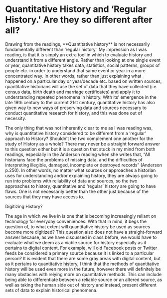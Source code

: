 # Quantitative History and ‘Regular History.' Are they so different after all? #
<p> Drawing from the readings, **Quantitative history** is not necessarily fundamentally different than ‘regular history.’ My impression as I was reading, is that it is simply an extra tool in which to evaluate history and understand it from a different angle. Rather than looking at one single event or year, quantitative history takes data, statistics, social patterns, groups of people etc. in order to understand that same event or year in a more concentrated way. In other words, rather than just explaining what happened on a particular day or year/decade etc. based on written sources, quantitative historians will use the set of data that they have collected (i.e. census data, birth death and marriage certificates) and apply it to understanding repeated phenomena in history. With its’ emergence in the late 19th century to the current 21st century, quantitative history has also given way to new ways of preserving data and sources necessary to conduct quantitative research for history, and this was done out of necessity. 
    <p> The only thing that was not inherently clear to me as I was reading was, why is quantitative history considered to be different from a ‘regular’ approach to History? Shouldn’t the two complement one another for the study of History as a whole? There may never be a straight forward answer to this question either but it is a question that stuck in my mind from both readings, especially in the Anderson reading when she writes that,  “All historians face the problems of missing data, and the difficulties of interpreting illegible, damaged, incomplete or destroyed records” (Anderson p.250).  In other words, no matter what sources or approaches a historian uses for understanding and/or explaining history, they are always going to run into problems with reliability of data and sources, so the two approaches to history, quantitative and ‘regular’ history are going to have flaws. One is not necessarily better than the other just because of the sources that they may have access to. 
     <p/> Digitizing History?  
   <p> The age in which we live in is one that is becoming increasingly reliant on technology for everyday conveniences. With that in mind, it begs the question of, to what extent will quantitative history be used as sources become more digitized? This question also does not have a straight-forward answer because, as we have discussed in class before, we would have to evaluate what we deem as a viable source for history especially as it pertains to digital content. For example, will old Facebook posts or Twitter feeds be considered a primary source because it is linked to a particular person? It is evident that there are some gray areas with digital content, but as it pertains to quantitative history, I think that the methods of quantitative history will be used even more in the future, however there will definitely be many obstacles with relying more on quantitative methods. This can include being able to differentiate between a reliable source or an altered source, as well as taking the human side out of history and instead, present different sets of data to explain historical phenomena. 
 

